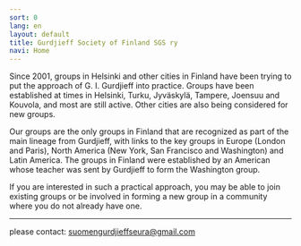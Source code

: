 ```yaml
---
sort: 0
lang: en
layout: default
title: Gurdjieff Society of Finland SGS ry
navi: Home
---
```


Since 2001, groups in Helsinki and other cities in Finland have been trying to
put the approach of G. I. Gurdjieff into practice. Groups have been established
at times in Helsinki, Turku, Jyväskylä, Tampere, Joensuu and Kouvola, and most
are still active. Other cities are also being considered for new groups.

Our groups are the only groups in Finland that are recognized as part of the
main lineage from Gurdjieff, with links to the key groups in Europe (London and
Paris), North America (New York, San Francisco and Washington) and Latin
America.  The groups in Finland were established by an American whose teacher
was sent by Gurdjieff to form the Washington  group.

If you are interested in such a practical approach, you may be able to join
existing groups or be involved in forming a new group in a community where you
do not already have one.



---

please contact: suomengurdjieffseura@gmail.com
